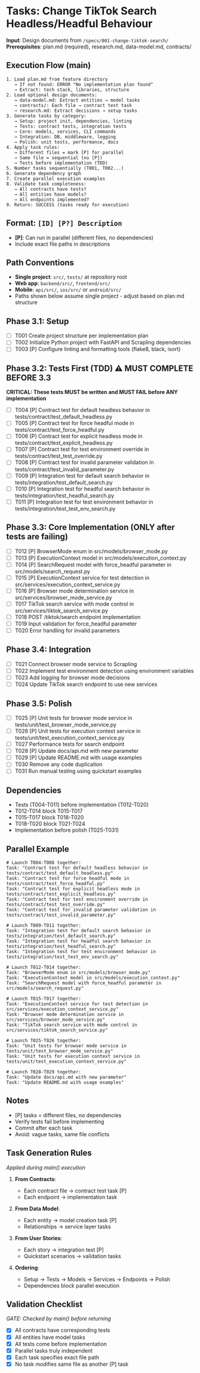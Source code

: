 # Tasks: Change TikTok Search Headless/Headful Behaviour

**Input**: Design documents from `/specs/001-change-tiktok-search/`
**Prerequisites**: plan.md (required), research.md, data-model.md, contracts/

## Execution Flow (main)
```
1. Load plan.md from feature directory
   → If not found: ERROR "No implementation plan found"
   → Extract: tech stack, libraries, structure
2. Load optional design documents:
   → data-model.md: Extract entities → model tasks
   → contracts/: Each file → contract test task
   → research.md: Extract decisions → setup tasks
3. Generate tasks by category:
   → Setup: project init, dependencies, linting
   → Tests: contract tests, integration tests
   → Core: models, services, CLI commands
   → Integration: DB, middleware, logging
   → Polish: unit tests, performance, docs
4. Apply task rules:
   → Different files = mark [P] for parallel
   → Same file = sequential (no [P])
   → Tests before implementation (TDD)
5. Number tasks sequentially (T001, T002...)
6. Generate dependency graph
7. Create parallel execution examples
8. Validate task completeness:
   → All contracts have tests?
   → All entities have models?
   → All endpoints implemented?
9. Return: SUCCESS (tasks ready for execution)
```

## Format: `[ID] [P?] Description`
- **[P]**: Can run in parallel (different files, no dependencies)
- Include exact file paths in descriptions

## Path Conventions
- **Single project**: `src/`, `tests/` at repository root
- **Web app**: `backend/src/`, `frontend/src/`
- **Mobile**: `api/src/`, `ios/src/` or `android/src/`
- Paths shown below assume single project - adjust based on plan.md structure

## Phase 3.1: Setup
- [ ] T001 Create project structure per implementation plan
- [ ] T002 Initialize Python project with FastAPI and Scrapling dependencies
- [ ] T003 [P] Configure linting and formatting tools (flake8, black, isort)

## Phase 3.2: Tests First (TDD) ⚠️ MUST COMPLETE BEFORE 3.3
**CRITICAL: These tests MUST be written and MUST FAIL before ANY implementation**

- [ ] T004 [P] Contract test for default headless behavior in tests/contract/test_default_headless.py
- [ ] T005 [P] Contract test for force headful mode in tests/contract/test_force_headful.py
- [ ] T006 [P] Contract test for explicit headless mode in tests/contract/test_explicit_headless.py
- [ ] T007 [P] Contract test for test environment override in tests/contract/test_test_override.py
- [ ] T008 [P] Contract test for invalid parameter validation in tests/contract/test_invalid_parameter.py
- [ ] T009 [P] Integration test for default search behavior in tests/integration/test_default_search.py
- [ ] T010 [P] Integration test for headful search behavior in tests/integration/test_headful_search.py
- [ ] T011 [P] Integration test for test environment behavior in tests/integration/test_test_env_search.py

## Phase 3.3: Core Implementation (ONLY after tests are failing)
- [ ] T012 [P] BrowserMode enum in src/models/browser_mode.py
- [ ] T013 [P] ExecutionContext model in src/models/execution_context.py
- [ ] T014 [P] SearchRequest model with force_headful parameter in src/models/search_request.py
- [ ] T015 [P] ExecutionContext service for test detection in src/services/execution_context_service.py
- [ ] T016 [P] Browser mode determination service in src/services/browser_mode_service.py
- [ ] T017 TikTok search service with mode control in src/services/tiktok_search_service.py
- [ ] T018 POST /tiktok/search endpoint implementation
- [ ] T019 Input validation for force_headful parameter
- [ ] T020 Error handling for invalid parameters

## Phase 3.4: Integration
- [ ] T021 Connect browser mode service to Scrapling
- [ ] T022 Implement test environment detection using environment variables
- [ ] T023 Add logging for browser mode decisions
- [ ] T024 Update TikTok search endpoint to use new services

## Phase 3.5: Polish
- [ ] T025 [P] Unit tests for browser mode service in tests/unit/test_browser_mode_service.py
- [ ] T026 [P] Unit tests for execution context service in tests/unit/test_execution_context_service.py
- [ ] T027 Performance tests for search endpoint
- [ ] T028 [P] Update docs/api.md with new parameter
- [ ] T029 [P] Update README.md with usage examples
- [ ] T030 Remove any code duplication
- [ ] T031 Run manual testing using quickstart examples

## Dependencies
- Tests (T004-T011) before implementation (T012-T020)
- T012-T014 block T015-T017
- T015-T017 block T018-T020
- T018-T020 block T021-T024
- Implementation before polish (T025-T031)

## Parallel Example
```
# Launch T004-T008 together:
Task: "Contract test for default headless behavior in tests/contract/test_default_headless.py"
Task: "Contract test for force headful mode in tests/contract/test_force_headful.py"
Task: "Contract test for explicit headless mode in tests/contract/test_explicit_headless.py"
Task: "Contract test for test environment override in tests/contract/test_test_override.py"
Task: "Contract test for invalid parameter validation in tests/contract/test_invalid_parameter.py"

# Launch T009-T011 together:
Task: "Integration test for default search behavior in tests/integration/test_default_search.py"
Task: "Integration test for headful search behavior in tests/integration/test_headful_search.py"
Task: "Integration test for test environment behavior in tests/integration/test_test_env_search.py"

# Launch T012-T014 together:
Task: "BrowserMode enum in src/models/browser_mode.py"
Task: "ExecutionContext model in src/models/execution_context.py"
Task: "SearchRequest model with force_headful parameter in src/models/search_request.py"

# Launch T015-T017 together:
Task: "ExecutionContext service for test detection in src/services/execution_context_service.py"
Task: "Browser mode determination service in src/services/browser_mode_service.py"
Task: "TikTok search service with mode control in src/services/tiktok_search_service.py"

# Launch T025-T026 together:
Task: "Unit tests for browser mode service in tests/unit/test_browser_mode_service.py"
Task: "Unit tests for execution context service in tests/unit/test_execution_context_service.py"

# Launch T028-T029 together:
Task: "Update docs/api.md with new parameter"
Task: "Update README.md with usage examples"
```

## Notes
- [P] tasks = different files, no dependencies
- Verify tests fail before implementing
- Commit after each task
- Avoid: vague tasks, same file conflicts

## Task Generation Rules
*Applied during main() execution*

1. **From Contracts**:
   - Each contract file → contract test task [P]
   - Each endpoint → implementation task
   
2. **From Data Model**:
   - Each entity → model creation task [P]
   - Relationships → service layer tasks
   
3. **From User Stories**:
   - Each story → integration test [P]
   - Quickstart scenarios → validation tasks

4. **Ordering**:
   - Setup → Tests → Models → Services → Endpoints → Polish
   - Dependencies block parallel execution

## Validation Checklist
*GATE: Checked by main() before returning*

- [x] All contracts have corresponding tests
- [x] All entities have model tasks
- [x] All tests come before implementation
- [x] Parallel tasks truly independent
- [x] Each task specifies exact file path
- [x] No task modifies same file as another [P] task